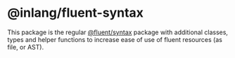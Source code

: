 # @inlang/fluent-syntax

This package is the regular [@fluent/syntax](https://projectfluent.org/fluent.js/syntax/) package with additional classes, types and helper functions to increase ease of use of fluent resources (as file, or AST).

